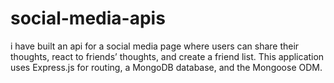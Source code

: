 # social-media-apis
i have built an api for a social media page where users can share their thoughts, react to friends’ thoughts, and create a friend list. This application uses Express.js for routing, a MongoDB database, and the Mongoose ODM.
